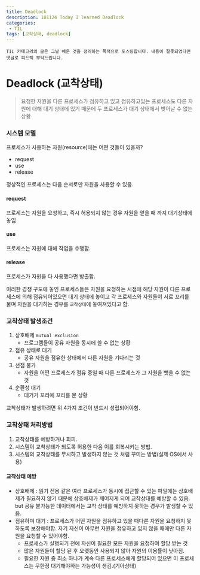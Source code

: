 ```yaml
---
title: Deadlock
description: 181124 Today I learned Deadlock
categories:
 - TIL
tags: [교착상태, deadlock]
---
```


`TIL 카테고리의 글은 그날 배운 것을 정리하는 목적으로 포스팅합니다. 내용이 잘못되었다면 댓글로 피드백 부탁드립니다.`

# Deadlock (교착상태)

> 요청한 자원을 다른 프로세스가 점유하고 있고 점유하고있는 프로세스도 다른 자원에 대해 대기 상태에 있기 때문에 두 프로세스가 대기 상태에서 벗어날 수 없는 상황

### 시스템 모델

프로세스가 사용하는 자원(resource)에는 어떤 것들이 있을까?

- request
- use
- release 

정상적인 프로세스는 다음 순서로만 자원을 사용할 수 있음.

#### request

프로세스는 자원을 요청하고, 즉시 허용되지 않는 경우 자원을 얻을 때 까지 대기상태에 놓임

#### use

프로세스는 자원에 대해 작업을 수행함.

#### release

프로세스가 자원을 다 사용했다면 방출함.  



이러한 경쟁 구도에 놓인 프로세스들은 자원을 요청하는 시점에 해당 자원이 다른 프로세스에 의해 점유되어있으면 대기 상태에 놓이고 각 프로세스와 자원들이 서로 꼬리를 물며 자원을 대기하는 경우를 `교착상태`에 놓여져있다고 함. 



### 교착상태 발생조건

1. 상호배제 `mutual exclusion` 
   - 프로그램들이 공유 자원을 동시에 쓸 수 없는 상황
2. 점유 상태로 대기
   - 공유 자원을 점유한 상태에서 다른 자원을 기다리는 것
3. 선점 불가
   - 자원을 어떤 프로세스가 점유 중일 때 다른 프로세스가 그 자원을 뺏을 수 없는 것
4. 순환성 대기
   - 대기가 꼬리에 꼬리를 문 상황

교착상태가 발생하려면 위 4가지 조건이 반드시 성립되어야함.

###  교착상태 처리방법

1. 교착상태를 예방하거나 회피.
2. 시스템이  교착상태가 되도록 허용한 다음 이를 회복시키는 방법.
3. 시스템의 교착상태를 무시하고 발생하지 않는 것 처럼 꾸미는 방법(실제 OS에서 사용)

####  교착상태 예방

- 상호배제 : 읽기 전용 같은 여러 프로세스가 동시에 접근할 수 있는 파일에는 상호배제가 필요하지 않기 때문에 상호배제가 깨어지게 되어 교착상태를 예방할 수 있음. but 공유 불가능한 데이터에서는 교착 상태를 예방하지 못하는 경우가 발생할 수 있음.
- 점유하며 대기 :  프로세스가 어떤 자원을 점유하고 있을 때다른 자원을 요청하지 못하도록 보장해야함. 자기 자신이 아무런 자원을 점유하고 있지 않을 때에만 다른 자원을 요청할 수 있어야함. 
  - 프로세스가 실행되기 전에 자신이 필요한 모든 자원을 요청하여 할당 받는 것
  - 많은 자원들이 할당 된 후 오랫동안 사용되지 않아 자원의 이용률이 낮아짐.
  - 필요한 자원 중 최소 하나가 계속 다른 프로세스에게 할당되어 있으면 이 프로세스는 무한정 대기해야하는 가능성이 생김.(기아상태)



